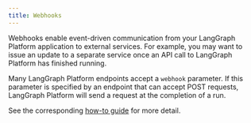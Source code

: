 ```yaml
---
title: Webhooks
---
```

Webhooks enable event-driven communication from your LangGraph Platform application to external services. For example, you may want to issue an update to a separate service once an API call to LangGraph Platform has finished running.

Many LangGraph Platform endpoints accept a `webhook` parameter. If this parameter is specified by an endpoint that can accept POST requests, LangGraph Platform will send a request at the completion of a run.

See the corresponding [how-to guide](../../cloud/how-tos/webhooks) for more detail.
